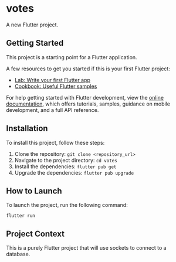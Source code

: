 # votes

A new Flutter project.

## Getting Started

This project is a starting point for a Flutter application.

A few resources to get you started if this is your first Flutter project:

- [Lab: Write your first Flutter app](https://docs.flutter.dev/get-started/codelab)
- [Cookbook: Useful Flutter samples](https://docs.flutter.dev/cookbook)

For help getting started with Flutter development, view the [online documentation](https://docs.flutter.dev/), which offers tutorials, samples, guidance on mobile development, and a full API reference.

## Installation

To install this project, follow these steps:

1.  Clone the repository: `git clone <repository_url>`
2.  Navigate to the project directory: `cd votes`
3.  Install the dependencies: `flutter pub get`
4.  Upgrade the dependencies: `flutter pub upgrade`

## How to Launch

To launch the project, run the following command:

```
flutter run
```

## Project Context

This is a purely Flutter project that will use sockets to connect to a database.
